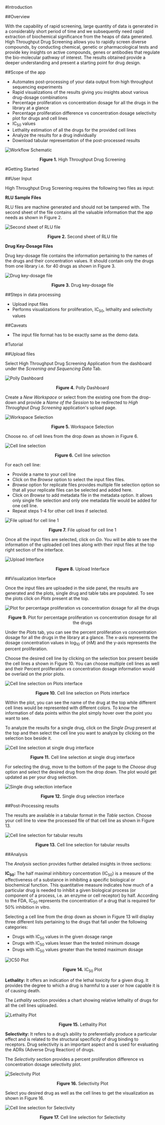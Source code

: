 #Introduction

##Overview

With the capability of rapid screening, large quantity of data is generated in a considerably short period of time and we subsequently need rapid extraction of biochemical significance from the heaps of data generated. High Throughput Drug Screening allows you to rapidly screen diverse compounds, by conducting chemical, genetic or pharmacological tests and provide key insights on active compounds, genes or antibodies that regulate the bio-molecular pathway of interest. The results obtained provide a deeper understanding and present a starting point for drug design.

##Scope of the app

*   Automates post-processing of your data output from high throughput sequencing experiments
*   Rapid visualizations of the results giving you insights about various drug-dosage combinations
*   Percentage proliferation vs concentration dosage for all the drugs in the library at a glance
*   Percentage proliferation difference vs concentration dosage selectivity plot for drugs and cell lines
*   IC<sub>50</sub> values
*   Lethality estimation of all the drugs for the provided cell lines
*   Analyze the results for a drug individually
*   Download tabular representation of the post-processed results

![Workflow Schematic](../../img/HTS/Workflowschematic.png) <center>**Figure 1.** High Throughput Drug Screening</center>

#Getting Started

##User Input

High Throughput Drug Screening requires the following two files as input:

**RLU Sample Files**

RLU files are machine generated and should not be tampered with. The second sheet of the file contains all the valuable information that the app needs as shown in Figure 2.

![Second sheet of RLU file](../../img/HTS/RLUfile.png) <center>**Figure 2.** Second sheet of RLU file</center>

**Drug Key-Dosage Files**

Drug key-dosage file contains the information pertaining to the names of the drugs and their concentration values. It should contain only the drugs from one library i.e. for 40 drugs as shown in Figure 3.

![Drug key-dosage file](../../img/HTS/Dosagefile.png) <center>**Figure 3.** Drug key-dosage file</center>

##Steps in data processing

*   Upload input files
*   Performs visualizations for proliferation, IC<sub>50</sub>, lethality and selectivity values

##Caveats

*   The input file format has to be exactly same as the demo data.

#Tutorial

##Upload files

Select High Throughput Drug Screening Application from the dashboard under the *Screening and Sequencing Data* Tab.

![Polly Dashboard](../../img/HTS/Dashboard1.png) <center>**Figure 4.** Polly Dashboard</center>

Create a *New Workspace* or select from the existing one from the drop-down and provide a *Name of the Session* to be redirected to *High Throughput Drug Screening* application's upload page.

![Workspace Selection](../../img/HTS/Selection1.png) <center>**Figure 5.** Workspace Selection</center>

Choose no. of cell lines from the drop down as shown in Figure 6.

![Cell line selection](../../img/HTS/CLselection.png) <center>**Figure 6.** Cell line selection</center>

For each cell line:

*   Provide a name to your cell line
*   Click on the *Browse* option to select the input files files.
*   *Browse* option for replicate files provides multiple file selection option so that all your replicate files can be selected and added here.
*   Click on *Browse* to add metadata file in the metadata option. It allows only single file selection and only one metadata file would be added for one cell line.
*   Repeat steps 1-4 for other cell lines if selected.

![File upload for cell line 1](../../img/HTS/CLupload.png) <center>**Figure 7.** File upload for cell line 1</center>

Once all the input files are selected, click on *Go*. You will be able to see the information of the uploaded cell lines along with their input files at the top right section of the interface.

![Upload Interface](../../img/HTS/Uploadinterface.png) <center>**Figure 8.** Upload Interface</center>

##Visualization Interface

Once the input files are uploaded in the side panel, the results are generated and the plots, single drug and table tabs are populated. To see the plots click on *Plots* present at the top.

![Plot for percentage proliferation vs concentration dosage for all the drugs](../../img/HTS/Plots1.png) <center>**Figure 9.** Plot for percentage proliferation vs concentration dosage for all the drugs</center>

Under the *Plots* tab, you can see the percent proliferation *vs* concentration dosage for all the drugs in the library at a glance. The x-axis represents the dosage concentration values in log<sub>10</sub> of (nM) and the y-axis represents the percent proliferation.

Choose the desired cell line by clicking on the selection box present beside the cell lines a shown in Figure 10. You can choose multiple cell lines as well and their Percent proliferation *vs* concentration dosage information would be overlaid on the prior plots.

![Cell line selection on Plots interface](../../img/HTS/Plots2.png) <center>**Figure 10.** Cell line selection on Plots interface</center>

Within the plot, you can see the name of the drug at the top while different cell lines would be represented with different colors. To know the information of data points within the plot simply hover over the point you want to see.

To analyze the results for a single drug, click on the *Single Drug* present at the top and then select the cell line you want to analyze by clicking on the selection box beside it.

![Cell line selection at single drug interface](../../img/HTS/Singledrug1.png) <center>**Figure 11.** Cell line selection at single drug interface</center>

For selecting the drug, move to the bottom of the page to the *Choose drug* option and select the desired drug from the drop down. The plot would get updated as per your drug selection.

![Single drug selection interface](../../img/HTS/Singledrug2.png) <center>**Figure 12.** Single drug selection interface</center>

##Post-Processing results

The results are available in a tabular format in the *Table* section. Choose your cell line to view the processed file of that cell line as shown in Figure 13.

![Cell line selection for tabular results](../../img/HTS/Table1.png) <center>**Figure 13.** Cell line selection for tabular results</center>

##Analysis

The *Analysis* section provides further detailed insights in three sections:

**IC<sub>50</sub>:** The half maximal inhibitory concentration (IC<sub>50</sub>) is a measure of the effectiveness of a substance in inhibiting a specific biological or biochemical function. This quantitative measure indicates how much of a particular drug is needed to inhibit a given biological process (or component of a process, i.e. an enzyme or cell receptor) by half. According to the FDA, IC<sub>50</sub> represents the concentration of a drug that is required for 50% inhibition in vitro.

Selecting a cell line from the drop down as shown in Figure 13 will display three different lists pertaining to the drugs that fall under the following categories:

*   Drugs with IC<sub>50</sub> values in the given dosage range
*   Drugs with IC<sub>50</sub> values lesser than the tested minimum dosage
*   Drugs with IC<sub>50</sub> values greater than the tested maximum dosage

![IC50 Plot](../../img/HTS/Analysis1.png) <center>**Figure 14.** IC<sub>50</sub> Plot</center>

**Lethality:** It offers an indication of the lethal toxicity for a given drug. It provides the degree to which a drug is harmful to a user or how capable it is of causing death.

The *Lethality* section provides a chart showing relative lethality of drugs for all the cell lines uploaded.

![Lethality Plot](../../img/HTS/Lethality.png) <center>**Figure 15.** Lethality Plot</center>

**Selectivity:** It refers to a drug’s ability to preferentially produce a particular effect and is related to the structural specificity of drug binding to receptors. Drug selectivity is an important aspect and is used for evaluating the ADRs (Adverse Drug Reaction) of drugs.

The *Selectivity* section provides a percent proliferation difference vs concentration dosage selectivity plot.

![Selectivity Plot](../../img/HTS/Selectivity1.png) <center>**Figure 16.** Selectivity Plot</center>

Select you desired drug as well as the cell lines to get the visualization as shown in Figure 16.

![Cell line selection for Selectivity](../../img/HTS/Selectivity2.png) <center>**Figure 17.** Cell line selection for Selectivity</center>

